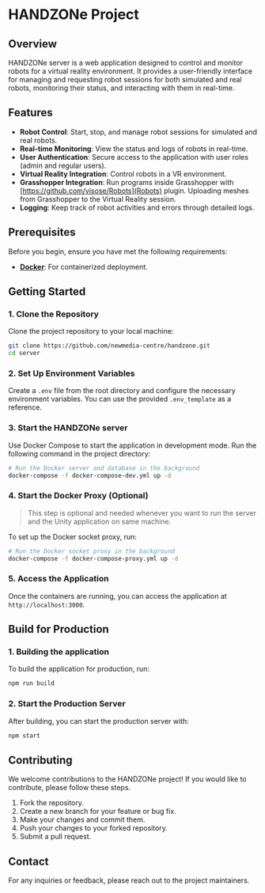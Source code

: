 # HANDZONe Project

## Overview
HANDZONe server is a web application designed to control and monitor robots for a virtual reality environment. It provides a user-friendly interface for managing and requesting robot sessions for both simulated and real robots, monitoring their status, and interacting with them in real-time.

## Features
- **Robot Control**: Start, stop, and manage robot sessions for simulated and real robots.
- **Real-time Monitoring**: View the status and logs of robots in real-time.
- **User Authentication**: Secure access to the application with user roles (admin and regular users).
- **Virtual Reality Integration**: Control robots in a VR environment.
- **Grasshopper Integration**: Run programs inside Grasshopper with [https://github.com/visose/Robots](Robots) plugin. Uploading meshes from Grasshopper to the Virtual Reality session.
- **Logging**: Keep track of robot activities and errors through detailed logs.

## Prerequisites
Before you begin, ensure you have met the following requirements:
- **[Docker](https://www.docker.com/)**: For containerized deployment.

## Getting Started

### 1. Clone the Repository
Clone the project repository to your local machine:
```bash
git clone https://github.com/newmedia-centre/handzone.git
cd server
```

### 2. Set Up Environment Variables
Create a `.env` file from the root directory and configure the necessary environment variables. You can use the provided `.env_template` as a reference.

### 3. Start the HANDZONe server
Use Docker Compose to start the application in development mode. Run the following command in the project directory:
```bash
# Run the Docker server and database in the background
docker-compose -f docker-compose-dev.yml up -d
```

### 4. Start the Docker Proxy (Optional)
> This step is optional and needed whenever you want to run the server and the Unity application on same machine.

To set up the Docker socket proxy, run:
```bash
# Run the Docker socket proxy in the background
docker-compose -f docker-compose-proxy.yml up -d
```

### 5. Access the Application
Once the containers are running, you can access the application at `http://localhost:3000`.

## Build for Production

### 1. Building the application
To build the application for production, run:
```bash
npm run build
```

### 2. Start the Production Server
After building, you can start the production server with:
```bash
npm start
```

## Contributing
We welcome contributions to the HANDZONe project! If you would like to contribute, please follow these steps.
1. Fork the repository.
2. Create a new branch for your feature or bug fix.
3. Make your changes and commit them.
4. Push your changes to your forked repository.
5. Submit a pull request.

## Contact
For any inquiries or feedback, please reach out to the project maintainers.